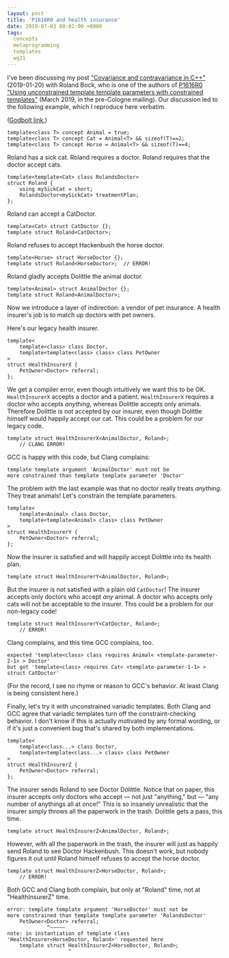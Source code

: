 ```yaml
---
layout: post
title: 'P1616R0 and health insurance'
date: 2019-07-03 00:01:00 +0000
tags:
  concepts
  metaprogramming
  templates
  wg21
---
```


I've been discussing my post ["Covariance and contravariance in C++"](/blog/2019/01/20/covariance-and-contravariance)
(2019-01-20) with Roland Bock, who is one of the authors of
[P1616R0 "Using unconstrained template template parameters with constrained templates"](http://www.open-std.org/jtc1/sc22/wg21/docs/papers/2019/p1616r0.html)
(March 2019, in the pre-Cologne mailing). Our discussion led to the following example, which I reproduce
here verbatim.

([Godbolt link.](https://concepts.godbolt.org/z/hgHakr))


    template<class T> concept Animal = true;
    template<class T> concept Cat = Animal<T> && sizeof(T)==2;
    template<class T> concept Horse = Animal<T> && sizeof(T)==4;

Roland has a sick cat.
Roland requires a doctor.
Roland requires that the doctor accept cats.

    template<template<Cat> class RolandsDoctor>
    struct Roland {
        using mySickCat = short;
        RolandsDoctor<mySickCat> treatmentPlan;
    };

Roland can accept a CatDoctor.

    template<Cat> struct CatDoctor {};
    template struct Roland<CatDoctor>;

Roland refuses to accept Hackenbush the horse doctor.

    template<Horse> struct HorseDoctor {};
    template struct Roland<HorseDoctor>;  // ERROR!

Roland gladly accepts Dolittle the animal doctor.

    template<Animal> struct AnimalDoctor {};
    template struct Roland<AnimalDoctor>;


Now we introduce a layer of indirection: a vendor of pet insurance.
A health insurer's job is to match up doctors with pet owners.

Here's our legacy health insurer.

    template<
        template<class> class Doctor,
        template<template<class> class> class PetOwner
    >
    struct HealthInsurerX {
        PetOwner<Doctor> referral;
    };

We get a compiler error, even though intuitively we want this to be OK.
`HealthInsurerX` accepts a doctor and a patient.
`HealthInsurerX` requires a doctor who accepts _anything_, whereas Dolittle accepts only animals.
Therefore Dolittle is not accepted by our insurer, even though Dolittle himself would happily accept our cat.
This could be a problem for our legacy code.

    template struct HealthInsurerX<AnimalDoctor, Roland>;
        // CLANG ERROR!

GCC is happy with this code, but Clang complains:

    template template argument 'AnimalDoctor' must not be
    more constrained than template template parameter 'Doctor'

The problem with the last example was that no doctor really treats _anything_. They treat animals!
Let's constrain the template parameters.

    template<
        template<Animal> class Doctor,
        template<template<Animal> class> class PetOwner
    >
    struct HealthInsurerY {
        PetOwner<Doctor> referral;
    };

Now the insurer is satisfied and will happily accept Dolittle into its health plan.

    template struct HealthInsurerY<AnimalDoctor, Roland>;

But the insurer is not satisfied with a plain old `CatDoctor`!
The insurer accepts only doctors who accept _any_ animal.
A doctor who accepts only cats will not be acceptable to the insurer.
This could be a problem for our non-legacy code!

    template struct HealthInsurerY<CatDoctor, Roland>;
        // ERROR!

Clang complains, and this time GCC complains, too.

    expected 'template<class> class requires Animal< <template-parameter-2-1> > Doctor'
    but got 'template<class> requires Cat< <template-parameter-1-1> > struct CatDoctor'

(For the record, I see no rhyme or reason to GCC's behavior. At least Clang
is being consistent here.)

Finally, let's try it with unconstrained variadic templates.
Both Clang and GCC agree that variadic templates turn off the constraint-checking behavior.
I don't know if this is actually motivated by any formal wording, or if it's just a convenient
bug that's shared by both implementations.

    template<
        template<class...> class Doctor,
        template<template<class...> class> class PetOwner
    >
    struct HealthInsurerZ {
        PetOwner<Doctor> referral;
    };

The insurer sends Roland to see Doctor Dolittle.
Notice that on paper, this insurer accepts only doctors who accept — not just "anything," but —
"any number of anythings all at once!" This is so insanely unrealistic that the insurer
simply throws all the paperwork in the trash. Dolittle gets a pass, this time.

    template struct HealthInsurerZ<AnimalDoctor, Roland>;

However, with all the paperwork in the trash, the insurer will just as happily send Roland to see Doctor Hackenbush.
This doesn't work, but nobody figures it out until Roland himself refuses to accept the horse doctor.

    template struct HealthInsurerZ<HorseDoctor, Roland>;
        // ERROR!

Both GCC and Clang both complain, but only at "Roland" time, not at "HealthInsurerZ" time.

    error: template template argument 'HorseDoctor' must not be
    more constrained than template template parameter 'RolandsDoctor'
        PetOwner<Doctor> referral;
                 ^~~~~~
    note: in instantiation of template class
    'HealthInsurer<HorseDoctor, Roland>' requested here
        template struct HealthInsurerZ<HorseDoctor, Roland>;
                        ^
